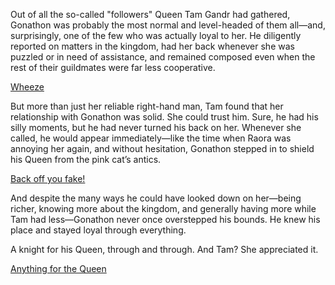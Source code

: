 <!-- title: Safe Journey -->

Out of all the so-called "followers" Queen Tam Gandr had gathered, Gonathon was probably the most normal and level-headed of them all—and, surprisingly, one of the few who was actually loyal to her. He diligently reported on matters in the kingdom, had her back whenever she was puzzled or in need of assistance, and remained composed even when the rest of their guildmates were far less cooperative.

[Wheeze](#embed:https://www.youtube.com/live/JcRcTRedS_8?feature=shared&t=6523)

But more than just her reliable right-hand man, Tam found that her relationship with Gonathon was solid. She could trust him. Sure, he had his silly moments, but he had never turned his back on her. Whenever she called, he would appear immediately—like the time when Raora was annoying her again, and without hesitation, Gonathon stepped in to shield his Queen from the pink cat’s antics.

[Back off you fake!](#embed:https://www.youtube.com/live/JcRcTRedS_8?feature=shared&t=6151)

And despite the many ways he could have looked down on her—being richer, knowing more about the kingdom, and generally having more while Tam had less—Gonathon never once overstepped his bounds. He knew his place and stayed loyal through everything.

A knight for his Queen, through and through. And Tam? She appreciated it.

[Anything for the Queen](#embed:https://www.youtube.com/live/JcRcTRedS_8?feature=shared&t=7876)
